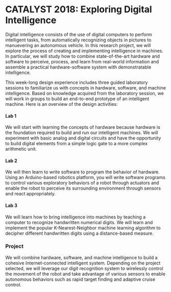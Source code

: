 # CATALYST 2018: Exploring Digital Intelligence

Digital intelligence consists of the use of digital computers to perform intelligent tasks, from automatically recognizing objects in pictures to manuevering an autonomous vehicle. In this research project, we will explore the process of creating and implementing intelligence in machines. In particular, we will study how to combine state-of-the-art hardware and software to perceive, process, and learn from real-world information and assemble a practical hardware-software system with demonstratable intelligence. 

This week-long design experience includes three guided laboratory sessions to familiarize us with concepts in hardware, software, and machine intelligence. Based on knowledge acquired from the laboratory session, we will work in groups to build an end-to-end prototype of an intelligent machine. Here is an overview of the design activities:

#### Lab 1
We will start with learning the concepts of hardware because hardware is the foundation required to build and run our intelligent machines. We will experiment with basic analog and digital circuits and have the opportunity to build digital elements from a simple logic gate to a more complex arithmetic unit.

#### Lab 2
We will then learn to write software to program the behavior of hardware. Using an Arduino-based robotics platform, you will write software programs to control various exploratory behaviors of a robot through actuators and enable the robot to perceive its surrounding environment through sensors and react appropriately.

#### Lab 3
We will learn how to bring intelligence into machines by teaching a computer to recognize handwritten numerical digits. We will learn and implement the popular K-Nearest-Neighbor machine learning algorithm to decipher different handwritten digits using a distance-based measure.

### Project
We will combine hardware, software, and machine intelligence to build a cohesive Internet-connected intelligent system. Depending on the project selected, we will leverage our digit recognition system to wirelessly control the movement of the robot and take advantage of various sensors to enable autonomous behaviors such as rapid target finding and adaptive cruise control.
